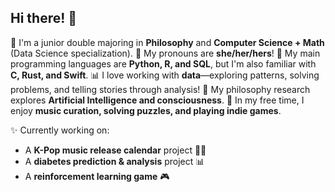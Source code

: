 ## Hi there! 🐙

🌱 I'm a junior double majoring in **Philosophy** and **Computer Science + Math** (Data Science specialization).
🐛 My pronouns are **she/her/hers**!
💾 My main programming languages are **Python, R, and SQL**, but I'm also familiar with **C, Rust, and Swift**.
📊 I love working with **data**—exploring patterns, solving problems, and telling stories through analysis!
🔎 My philosophy research explores **Artificial Intelligence and consciousness**.
🎵 In my free time, I enjoy **music curation, solving puzzles, and playing indie games**.

✨ Currently working on:
- A **K-Pop music release calendar** project 📅🎶
- A **diabetes prediction & analysis** project 📊
- A **reinforcement learning game** 🎮
